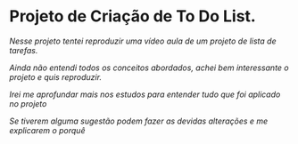 # Projeto de Criação de To Do List.

*Nesse projeto tentei reproduzir uma vídeo aula de um projeto de lista de tarefas.*

*Ainda não entendi todos os conceitos abordados, achei bem interessante o projeto e quis reproduzir.*

*Irei me aprofundar mais nos estudos para entender tudo que foi aplicado no projeto*

*Se tiverem alguma sugestão podem fazer as devidas alterações e me explicarem o porquê*